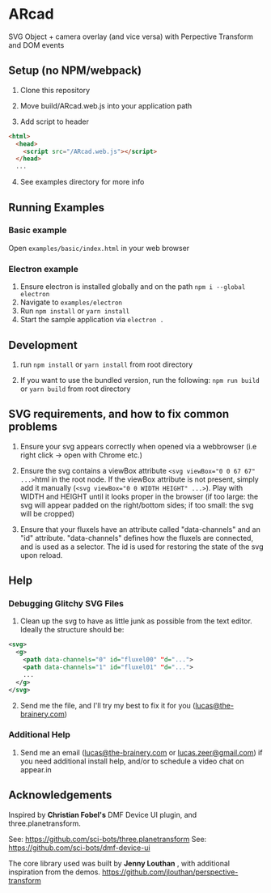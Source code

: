 # ARcad
SVG Object + camera overlay (and vice versa) with Perpective Transform and DOM events


## Setup (no NPM/webpack)

1. Clone this repository

2. Move build/ARcad.web.js into your application path

3. Add script to header
```html
<html>
  <head>
    <script src="/ARcad.web.js"></script>
  </head>
  ...
```

4. See examples directory for more info

## Running Examples

### Basic example
Open ```examples/basic/index.html``` in your web browser

### Electron example
1. Ensure electron is installed globally and on the path ```npm i --global electron```
2. Navigate to ```examples/electron```
3. Run ```npm install``` or ```yarn install```
4. Start the sample application via ```electron .```

## Development

1. run ```npm install``` or ```yarn install``` from root directory

2. If you want to use the bundled version, run the following:
  ```npm run build``` or ```yarn build``` from root directory


## SVG requirements, and how to fix common problems

1. Ensure your svg appears correctly when opened via a webbrowser (i.e right click -> open with Chrome etc.)

2. Ensure the svg contains a viewBox attribute ```<svg viewBox="0 0 67 67" ...>```html in the root node. If the viewBox attribute is not present, simply add it manually (```<svg viewBox="0 0 WIDTH HEIGHT" ...>```). Play with WIDTH and HEIGHT until it looks proper in the browser (if too large: the svg will appear padded on the right/bottom sides; if too small: the svg will be cropped)

3. Ensure that your fluxels have an attribute called "data-channels" and an "id" attribute. "data-channels" defines how the fluxels are connected, and is used as a selector. The id is used for restoring the state of the svg upon reload. 

## Help

### Debugging Glitchy SVG Files

1. Clean up the svg to have as little junk as possible from the text editor. Ideally the structure should be:
```svg
<svg>
  <g>
    <path data-channels="0" id="fluxel00" "d="...">
    <path data-channels="1" id="fluxel01" "d="...">
    ...
  </g>
</svg>
```

2. Send me the file, and I'll try my best to fix it for you (lucas@the-brainery.com)

### Additional Help

1. Send me an email (lucas@the-brainery.com or lucas.zeer@gmail.com) if you need additional install help, and/or to schedule a video chat on appear.in


## Acknowledgements

Inspired by **Christian Fobel's** DMF Device UI plugin, and three.planetransform.

See: https://github.com/sci-bots/three.planetransform
See: https://github.com/sci-bots/dmf-device-ui

The core library used was built by **Jenny Louthan** , with additional inspiration from the demos.
https://github.com/jlouthan/perspective-transform
